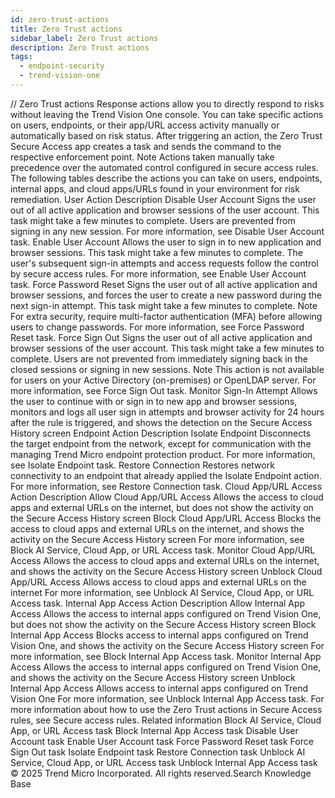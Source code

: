 ```yaml
---
id: zero-trust-actions
title: Zero Trust actions
sidebar_label: Zero Trust actions
description: Zero Trust actions
tags:
  - endpoint-security
  - trend-vision-one
---
```


/*<![CDATA[*/ $('#title').html($('meta[name=map-description]').attr('content')); /*]]>*/ Zero Trust actions Response actions allow you to directly respond to risks without leaving the Trend Vision One console. You can take specific actions on users, endpoints, or their app/URL access activity manually or automatically based on risk status. After triggering an action, the Zero Trust Secure Access app creates a task and sends the command to the respective enforcement point. Note Actions taken manually take precedence over the automated control configured in secure access rules. The following tables describe the actions you can take on users, endpoints, internal apps, and cloud apps/URLs found in your environment for risk remediation. User Action Description Disable User Account Signs the user out of all active application and browser sessions of the user account. This task might take a few minutes to complete. Users are prevented from signing in any new session. For more information, see Disable User Account task. Enable User Account Allows the user to sign in to new application and browser sessions. This task might take a few minutes to complete. The user's subsequent sign-in attempts and access requests follow the control by secure access rules. For more information, see Enable User Account task. Force Password Reset Signs the user out of all active application and browser sessions, and forces the user to create a new password during the next sign-in attempt. This task might take a few minutes to complete. Note For extra security, require multi-factor authentication (MFA) before allowing users to change passwords. For more information, see Force Password Reset task. Force Sign Out Signs the user out of all active application and browser sessions of the user account. This task might take a few minutes to complete. Users are not prevented from immediately signing back in the closed sessions or signing in new sessions. Note This action is not available for users on your Active Directory (on-premises) or OpenLDAP server. For more information, see Force Sign Out task. Monitor Sign-In Attempt Allows the user to continue with or sign in to new app and browser sessions, monitors and logs all user sign in attempts and browser activity for 24 hours after the rule is triggered, and shows the detection on the Secure Access History screen Endpoint Action Description Isolate Endpoint Disconnects the target endpoint from the network, except for communication with the managing Trend Micro endpoint protection product. For more information, see Isolate Endpoint task. Restore Connection Restores network connectivity to an endpoint that already applied the Isolate Endpoint action. For more information, see Restore Connection task. Cloud App/URL Access Action Description Allow Cloud App/URL Access Allows the access to cloud apps and external URLs on the internet, but does not show the activity on the Secure Access History screen Block Cloud App/URL Access Blocks the access to cloud apps and external URLs on the internet, and shows the activity on the Secure Access History screen For more information, see Block AI Service, Cloud App, or URL Access task. Monitor Cloud App/URL Access Allows the access to cloud apps and external URLs on the internet, and shows the activity on the Secure Access History screen Unblock Cloud App/URL Access Allows access to cloud apps and external URLs on the internet For more information, see Unblock AI Service, Cloud App, or URL Access task. Internal App Access Action Description Allow Internal App Access Allows the access to internal apps configured on Trend Vision One, but does not show the activity on the Secure Access History screen Block Internal App Access Blocks access to internal apps configured on Trend Vision One, and shows the activity on the Secure Access History screen For more information, see Block Internal App Access task. Monitor Internal App Access Allows the access to internal apps configured on Trend Vision One, and shows the activity on the Secure Access History screen Unblock Internal App Access Allows access to internal apps configured on Trend Vision One For more information, see Unblock Internal App Access task. For more information about how to use the Zero Trust actions in Secure Access rules, see Secure access rules. Related information Block AI Service, Cloud App, or URL Access task Block Internal App Access task Disable User Account task Enable User Account task Force Password Reset task Force Sign Out task Isolate Endpoint task Restore Connection task Unblock AI Service, Cloud App, or URL Access task Unblock Internal App Access task © 2025 Trend Micro Incorporated. All rights reserved.Search Knowledge Base